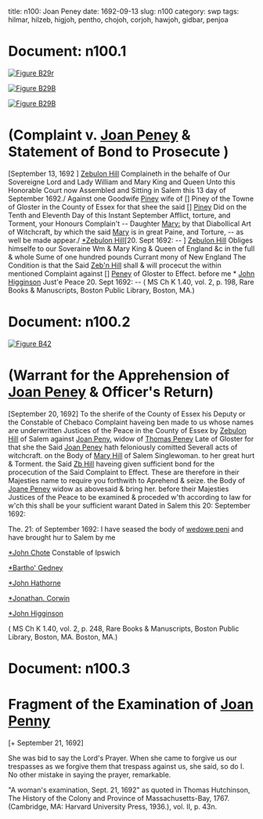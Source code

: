 title: n100: Joan Peney
date: 1692-09-13
slug: n100
category: swp
tags: hilmar, hilzeb, higjoh, pentho, chojoh, corjoh, hawjoh, gidbar, penjoa




<div markdown class="doc" id="n100.1">

# Document: n100.1



<span markdown class="figure">[![Figure B29r](archives/BPL/gifs/B29A.gif)](archives/BPL/LARGE/B29A.jpg)</span>



<span markdown class="figure">[![Figure B29B](archives/BPL/gifs/B29B.gif)](archives/BPL/LARGE/B29B.jpg)</span>



<span markdown class="figure">[![Figure B29B](archives/BPL/gifs/B29B.gif)](archives/BPL/LARGE/B29B.jpg)</span>


# (Complaint v. [Joan Peney](/tag/penjoa.html) & Statement of Bond to Prosecute )

 

[September 13, 1692 ] [Zebulon Hill](/tag/hilzeb.html) Complaineth in the behalfe of Our Sovereigne Lord and Lady William and Mary King and Queen Unto this Honorable Court now Assembled and Sitting in Salem this 13 day of September 1692./  Against one Goodwife [Piney](/tag/penjoa.html) wife of [] Piney  of the Towne of Gloster in the County of Essex for that shee the said [] [Piney](/tag/penjoa.html) Did on the Tenth and Eleventh Day of this Instant September Afflict, torture, and Torment, your Honours Complain't -- Daughter [Mary:](/tag/hilmar.html) by that Diabollical Art of Witchcraft, by which the said [Mary](/tag/hilmar.html) is in great Paine, and Torture, -- as well be made appear./
[*Zebulon Hill](/tag/hilzeb.html)[20. Sept 1692: -- ] [Zebulon Hill](/tag/hilzeb.html) Obliges himselfe to our Soveraine Wm & Mary King & Queen of England &c in the full & whole Sume of one hundred pounds Currant mony of New England The Condition is that the Said [Zeb'n Hill](/tag/hilzeb.html) shall & will procecut the within mentioned Complaint against [] [Peney](/tag/penjoa.html) of Gloster to Effect. before me * [John Higginson](/tag/higjoh.html) Just'e Peace 20. Sept 1692: --  ( MS Ch K 1.40, vol. 2, p. 198, Rare Books & Manuscripts, Boston Public Library, Boston, MA.)

</div>



<div markdown class="doc" id="n100.2">

# Document: n100.2



<span markdown class="figure">[![Figure B42](archives/BPL/gifs/B42.gif)](archives/BPL/LARGE/B42.jpg)</span>


# (Warrant for the Apprehension of [Joan Peney](/tag/penjoa.html) & Officer's Return)
[September 20, 1692] To the sherife of the County of Essex his Deputy or the Constable  of Chebaco 
Complaint haveing ben made to us whose names are underwritten Justices of the Peace in the County of Essex by [Zebulon Hill](/tag/hilzeb.html) of Salem against [Joan Peny.](/tag/penjoa.html) widow of [Thomas Peney](/tag/pentho.html) Late of Gloster for that she the Said [Joan Peney](/tag/penjoa.html) hath feloniously comitted Severall acts of witchcraft. on the Body of [Mary Hill](/tag/hilmar.html) of Salem Singlewoman. to her great hurt & Torment. the Said [Zb Hill](/tag/hilzeb.html) haveing given sufficient bond for the procecution of the Said Complaint to Effect. These are therefore in their Majesties name to require you forthwith to Aprehend & seize. the Body of [Joane Peney](/tag/penjoa.html) widow as abovesaid & bring her. before their Majesties Justices of the Peace to be examined & proceded w'th according to law for w'ch this shall be your sufficient warant Dated in Salem this 20: September 1692: 

The. 21: of September 1692: I have seased the body of [wedowe peni](/tag/penjoa.html) and have brought hur to Salem by me

[*John Chote](/tag/chojoh.html) Constable of Ipswich

[*Bartho' Gedney](/tag/gidbar.html)

[*John Hathorne](/tag/hawjoh.html)

[*Jonathan. Corwin](/tag/corjoh.html)

[*John Higginson](/tag/higjoh.html)

( MS Ch K 1.40, vol. 2, p. 248, Rare Books & Manuscripts, Boston Public Library, Boston, MA. Boston, MA.)


</div>



<div markdown class="doc" id="n100.3">

# Document: n100.3


# Fragment of the Examination of [Joan Penny](/tag/penjoa.html)

[+ September 21, 1692]

She was bid to say the Lord's Prayer. When she came to forgive us our trespasses as we forgive them that trespass against us, she said, so do I. No other mistake in saying the prayer, remarkable.

"A woman's examination, Sept. 21, 1692" as quoted in Thomas Hutchinson, The History of the Colony and Province of Massachusetts-Bay, 1767. (Cambridge, MA: Harvard University Press, 1936.), vol. II, p. 43n.


</div>

